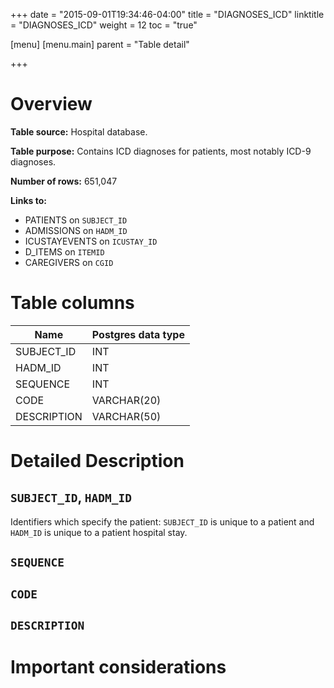 +++
date = "2015-09-01T19:34:46-04:00"
title = "DIAGNOSES_ICD"
linktitle = "DIAGNOSES_ICD"
weight = 12
toc = "true"

[menu]
  [menu.main]
    parent = "Table detail"

+++

# Overview

**Table source:** Hospital database.

**Table purpose:** Contains ICD diagnoses for patients, most notably ICD-9 diagnoses.

**Number of rows:** 651,047

**Links to:**

* PATIENTS on `SUBJECT_ID`
* ADMISSIONS on `HADM_ID`
* ICUSTAYEVENTS on `ICUSTAY_ID`
* D_ITEMS on `ITEMID`
* CAREGIVERS on `CGID`

# Table columns

Name | Postgres data type 
---- | ---- 
SUBJECT\_ID | INT
HADM\_ID | INT
SEQUENCE | INT
CODE | VARCHAR(20)
DESCRIPTION | VARCHAR(50)
	
# Detailed Description

## `SUBJECT_ID`, `HADM_ID`


Identifiers which specify the patient: `SUBJECT_ID` is unique to a patient and `HADM_ID` is unique to a patient hospital stay.
## `SEQUENCE`

## `CODE`

## `DESCRIPTION`


# Important considerations
